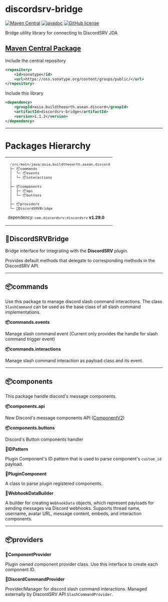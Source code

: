 # discordsrv-bridge
[![Maven Central](https://img.shields.io/maven-central/v/asia.buildtheearth.asean.discord/discordsrv-bridge)](https://central.sonatype.com/artifact/asia.buildtheearth.asean.discord/discordsrv-bridge)
[![javadoc](https://javadoc.io/badge2/asia.buildtheearth.asean.discord/discordsrv-bridge/javadoc.svg)](https://javadoc.io/doc/asia.buildtheearth.asean.discord/discordsrv-bridge)
[![GitHub license](https://img.shields.io/github/license/ASEAN-Build-The-Earth/discordsrv-bridge)](https://github.com/ASEAN-Build-The-Earth/discordsrv-bridge/blob/main/LICENSE)

Bridge utility library for connecting to DiscordSRV JDA

## [Maven Central Package](https://central.sonatype.com/artifact/asia.buildtheearth.asean.discord/discordsrv-bridge)

Include the central repository
```xml
<repository>
    <id>sonatype</id>
    <url>https://oss.sonatype.org/content/groups/public/</url>
</repository>
```
Include this library
```xml
<dependency>
    <groupId>asia.buildtheearth.asean.discord</groupId>
    <artifactId>discordsrv-bridge</artifactId>
    <version>1.1.2</version>
</dependency> 
```

--- 

# Packages Hierarchy
<table><tbody><tr><td><sub>

```py
 /src/main/java/asia.buildtheearth.asean.discord
 ├─ 📦commands
 │  └─ 📦events
 │  └─ 📦interactions
 │
 ├─ 📦components
 │  ├─ 📦api
 │  └─ 📦buttons
 │
 ├─ 📦providers
 └─ 📁DiscordSRVBridge
```

<p>dependency: <code>com.discordsrv:discordsrv</code> <b>v1.29.0</b></p>
</sub>
</td></tr></tbody></table>

## 📁DiscordSRVBridge
Bridge interface for integrating with the **DiscordSRV** plugin.

Provides default methods that delegate to corresponding
methods in the DiscordSRV API.

---
## 📦commands
Use this package to manage discord slash command interactions.
The class `SlashCommand` can be used as the base class of all slash command implementations.

<b>📦commands.events</b>

Manage slash command event (Current only provides the handle for slash command trigger event)

<b>📦commands.interactions</b>

Manage slash command interaction as payload class and its event.

---
## 📦components
This package handle discord's message components.

<b>📦components.api</b>

New Discord's message components API ([ComponentV2](https://discord.com/developers/docs/components/reference))

<b>📦components.buttons</b>

Discord's Button components handler

<b>📁IDPattern</b>

Plugin Component's ID pattern that is
  used to parse component's `custom_id` payload.

<b>📁PluginComponent</b>

A class to parse plugin registered components.

<b>📁WebhookDataBuilder</b>

A builder for creating `WebhookData` objects, which represent payloads for sending messages via Discord webhooks.
  Supports thread name, username, avatar URL, message content, embeds, and interaction components.

---
## 📦providers

<b>📁ComponentProvider</b>

Plugin owned component provider class.
Use this interface to create each component ID.

<b>📁DiscordCommandProvider</b>

Provider/Manager for discord slash command interactions.
Managed externally by DiscordSRV API `SlashCommandProvider`.
